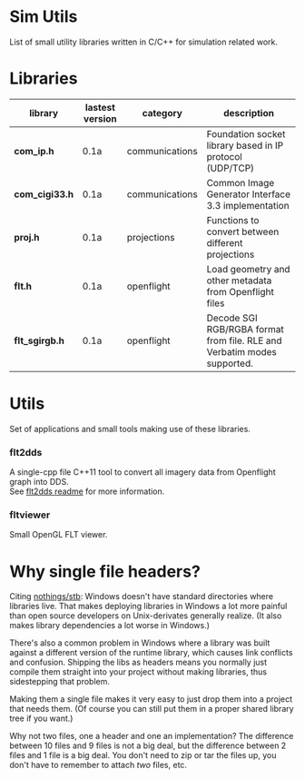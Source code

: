 # Sim Utils
List of small utility libraries written in C/C++ for simulation related work.

# Libraries

library    | lastest version | category | description
---------- | --------------- | ---------| ------------
**com_ip.h** | 0.1a | communications | Foundation socket library based in IP protocol (UDP/TCP)
**com_cigi33.h** | 0.1a | communications | Common Image Generator Interface 3.3 implementation
**proj.h** | 0.1a | projections | Functions to convert between different projections
**flt.h** | 0.1a | openflight | Load geometry and other metadata from Openflight files
**flt_sgirgb.h** | 0.1a | openflight | Decode SGI RGB/RGBA format from file. RLE and Verbatim modes supported.

# Utils
Set of applications and small tools making use of these libraries.
### flt2dds
A single-cpp file C++11 tool to convert all imagery data from Openflight graph into DDS. <br/>
See <a href="https://github.com/gyakoo/simutils/tree/master/utils/flt2dds">flt2dds readme</a> for more information.

### fltviewer
Small OpenGL FLT viewer.

# Why single file headers?

Citing <a href="https://github.com/nothings/stb/blob/master/README.md">nothings/stb</a>:
Windows doesn't have standard directories where libraries
live. That makes deploying libraries in Windows a lot more
painful than open source developers on Unix-derivates generally
realize. (It also makes library dependencies a lot worse in Windows.)

There's also a common problem in Windows where a library was built
against a different version of the runtime library, which causes
link conflicts and confusion. Shipping the libs as headers means
you normally just compile them straight into your project without
making libraries, thus sidestepping that problem.

Making them a single file makes it very easy to just
drop them into a project that needs them. (Of course you can
still put them in a proper shared library tree if you want.)

Why not two files, one a header and one an implementation?
The difference between 10 files and 9 files is not a big deal,
but the difference between 2 files and 1 file is a big deal.
You don't need to zip or tar the files up, you don't have to
remember to attach *two* files, etc.
